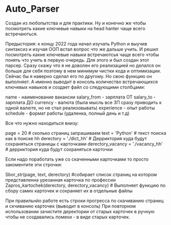 # Auto_Parser
Создан из любопытства и для практики. Ну и конечно же чтобы посмотреть какие ключевые навыки на head hanter чаще всего встречаються. 

Предыстория: к концу 2022 года начал изучать Python и выучив синтаксиз и изучая ООП встал вопрос что же дальше учить. И решил посмотреть какие ключевые навыки встречаютсья чаще всего чтобы понять что учить в первую очередь. Для этого и был создан этот парсер. Сразу скажу что я не доволен его реализацией но делался он больше для себя поэтому в нем минимум чистки кода и оптимизации. Сейчас бы я наверно сделал его по другому. Но свою функцию он выполняет. А именно выводит в консоль количество встречающихся ключевых навыков и создает файл со следующими столбцами:

name - наименование вакансии
salary_from - зарплата ОТ 
salary_to - зарплата ДО
currency - валюта (была мысль все ЗП сразу приводить к одной валюте, но не стал реализовывать)
experience - опыт работы
schedule - формат работы (удаленка, полный день и т.д)

Все что нужно находиться внизу:

page = 20                          # сколько страниц запрашиваем
text = 'Python'                    # текст поиска как в поиске hh
derectory = './dict_hh'            # Дерриктория куда будут сохраняться страницы с карточками
derectory_vacancy = './vacancy_hh' # дерриктория куда будут сохраняться карточки

Если надо поработать уже со скаченными карточками то просто закоментите эти строчки:

Sbor_str(page, text, derectory) #собирает список страниц на котором представленна урезанная карточка по профессии
Zapros_kartochek(derectory, derectory_vacancy)    # Выполняет функцию по сбору самих карточек и сохраняет их в отдельные файлы

При правильнйо работе есть строки прогресса по скачиванию страниц и скчиванию карточек (выводит в консоль) 
При повторном использовании зачистите деректории от старых карточек в ручную чтобы не создавались помехи - в виде старых карточек. 
